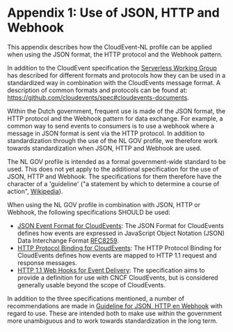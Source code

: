 # Appendix 1: Use of JSON, HTTP and Webhook

This appendix describes how the CloudEvent-NL profile can be applied when using the JSON format, the HTTP protocol and the Webhook pattern.

In addition to the CloudEvent specification the [Serverless Working Group](https://github.com/cncf/wg-serverless) has described for different formats and protocols how they can be used in a standardized way in combination with the CloudEvents message format. A description of common formats and protocols can be found at: https://github.com/cloudevents/spec#cloudevents-documents.

Within the Dutch government, frequent use is made of the JSON format, the HTTP protocol and the Webhook pattern for data exchange. For example, a common way to send events to consumers is to use a webhook where a message in JSON format is sent via the HTTP protocol. In addition to standardization through the use of the NL GOV profile, we therefore work towards standardization when JSON, HTTP and Webhook are used.

The NL GOV profile is intended as a formal government-wide standard to be used. This does not yet apply to the additional specification for the use of JSON, HTTP and Webhook. The specifications for them therefore have the character of a 'guideline' ("a statement by which to determine a course of action", [Wikipedia](https://en.wikipedia.org/wiki/Guideline)).

When using the NL GOV profile in combination with JSON, HTTP or Webhook, the following specifications SHOULD be used:
- [JSON Event Format for CloudEvents](https://github.com/cloudevents/spec/blob/v1.0.1/json-format.md): The JSON Format for CloudEvents defines how events are expressed in JavaScript Object Notation (JSON) Data Interchange Format [RFC8259](https://tools.ietf.org/html/rfc8259).
- [HTTP Protocol Binding for CloudEvents](https://github.com/cloudevents/spec/blob/v1.0.1/http-protocol-binding.md): The HTTP Protocol Binding for CloudEvents defines how events are mapped to HTTP 1.1 request and response messages.
- [HTTP 1.1 Web Hooks for Event Delivery](https://github.com/cloudevents/spec/blob/v1.0.1/http-webhook.md): The specification aims to provide a definition for use with CNCF CloudEvents, but is considered generally usable beyond the scope of CloudEvents.

In addition to the three specifications mentioned, a number of recommendations are made in [Guideline for JSON, HTTP en Webhook](Use-of-json-http-webhook.md) with regard to use. These are intended both to make use within the government more unambiguous and to work towards standardization in the long term.

